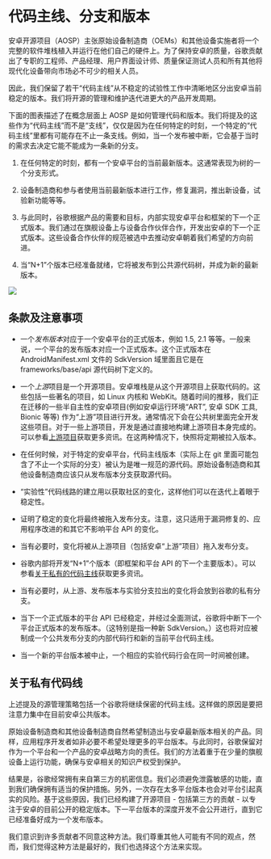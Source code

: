 # 代码主线、分支和版本  

安卓开源项目（AOSP）主张原始设备制造商（OEMs）和其他设备实施者将一个完整的软件堆栈植入并运行在他们自己的硬件上。为了保持安卓的质量，谷歌贡献出了专职的工程师、产品经理、用户界面设计师、质量保证测试人员和所有其他将现代化设备带向市场必不可少的相关人员。

因此，我们保留了若干“代码主线”从不稳定的试验性工作中清晰地区分出安卓当前稳定的版本。我们将开源的管理和维护迭代进更大的产品开发周期。

下面的图表描述了在概念层面上 AOSP 是如何管理代码和版本。我们将提及的这些作为“代码主线”而不是“支线”，仅仅是因为在任何特定的时刻，一个特定的“代码主线”里都有可能存在不止一条支线。例如，当一个发布被中断，它会基于当时的需求去决定它能不能成为一条新的分支。

1. 在任何特定的时刻，都有一个安卓平台的当前最新版本。这通常表现为树的一个分支形式。

2. 设备制造商和参与者使用当前最新版本进行工作，修复漏洞，推出新设备，试验新功能等等。

3. 与此同时，谷歌根据产品的需要和目标，内部实现安卓平台和框架的下一个正式版本。我们通过在旗舰设备上与设备合作伙伴合作，开发出安卓的下一个正式版本。这些设备合作伙伴的规范被选中去推动安卓朝着我们希望的方向前进。

4. 当“N+1”个版本已经准备就绪，它将被发布到公共源代码树，并成为新的最新版本。

![](images/codelines-branches-releases1.png)

## 条款及注意事项  

- 一个*发布版本*对应于一个安卓平台的正式版本，例如 1.5, 2.1 等等。一般来说，一个平台的发布版本对应一个正式版本。这个正式版本在 AndroidManifest.xml 文件的 SdkVersion 域里面且它是在 frameworks/base/api 源代码树下定义的。

- 一个*上游*项目是一个开源项目。安卓堆栈是从这个开源项目上获取代码的。这些包括一些著名的项目，如 Linux 内核和 WebKit。随着时间的推移，我们正在迁移的一些半自主性的安卓项目(例如安卓运行环境“ART”, 安卓 SDK 工具, Bionic 等等) 作为“上游”项目进行开发。通常情况下会在公共树里面完全开发这些项目。对于一些上游项目，开发是通过直接地构建上游项目本身完成的。可以参看[上游项目](https://source.android.com/source/submit-patches.html#upstream-projects "上游项目")获取更多资讯。在这两种情况下，快照将定期被拉入版本。
	
- 在任何时候，对于特定的安卓平台，代码主线版本（实际上在 git 里面可能包含了不止一个实际的分支）被认为是唯一规范的源代码。原始设备制造商和其他设备制造商应该只从发布版本分支获取源代码。
	
- “实验性”代码线路的建立用以获取社区的变化，这样他们可以在迭代上着眼于稳定性。
	
- 证明了稳定的变化将最终被拖入发布分支。注意，这只适用于漏洞修复的、应用程序改进的和其它不影响平台 API 的变化。
- 当有必要时，变化将被从上游项目（包括安卓“上游”项目）拖入发布分支。

- 谷歌内部将开发“N+1”个版本（即框架和平台 API 的下一个主要版本）。可以参看[关于私有的代码主线](https://source.android.com/source/code-lines.html#about-private-code-lines)获取更多资讯。

- 当有必要时，从上游、发布版本与实验分支拉出的变化将会放到谷歌的私有分支。

- 当下一个正式版本的平台 API 已经稳定，并经过全面测试，谷歌将中断下一个平台正式版本的发布版本。（这特别是指一种新 SdkVersion。）这也将对应被制成一个公共发布分支的内部代码行和新的当前平台代码主线。

- 当一个新的平台版本被中止，一个相应的实验代码行会在同一时间被创建。

## 关于私有代码线  

上述提及的源管理策略包括一个谷歌将继续保密的代码主线。这样做的原因是要把注意力集中在目前安卓公共版本。

原始设备制造商和其他设备制造商自然希望制造出与安卓最新版本相关的产品。同样，应用程序开发者如非必要不希望处理更多的平台版本。与此同时，谷歌保留对作为一个平台和一个产品的安卓战略方向的责任。我们的方法着重于在少量的旗舰设备上运行功能，确保与安卓相关的知识产权受到保护。

结果是，谷歌经常拥有来自第三方的机密信息。我们必须避免泄露敏感的功能，直到我们确保拥有适当的保护措施。另外，一次存在太多平台版本也会对平台引起真实的风险。基于这些原因，我们已经构建了开源项目 - 包括第三方的贡献 - 以专注于安卓的目前公开的稳定版本。下一平台版本的深度开发不会公开进行，直到它已经准备好成为一个发布版本。

我们意识到许多贡献者不同意这种方法。我们尊重其他人可能有不同的观点，然而，我们觉得这种方法是最好的，我们也选择这个方法来实现。
